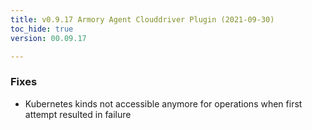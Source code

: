 ```yaml
---
title: v0.9.17 Armory Agent Clouddriver Plugin (2021-09-30)
toc_hide: true
version: 00.09.17

---
```


### Fixes

- Kubernetes kinds not accessible anymore for operations when first attempt resulted in failure
